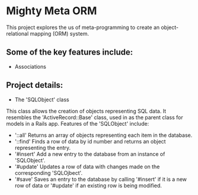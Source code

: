 # Mighty Meta ORM

This project explores the us of meta-programming to create an object-relational mapping (ORM) system. 

## Some of the key features include:

* Associations

## Project details:

* The 'SQLObject' class

This class allows the creation of objects representing SQL data. It resembles the 'ActiveRecord::Base' class, used in as the parent class for models in a Rails app.  Features of the 'SQLObject' include:

* '::all' Returns an array of objects representing each item in the database.  
* '::find' Finds a row of data by id number and returns an object representing the entry.
* '#insert' Add a new entry to the database from an instance of 'SQLObject'.
* '#update' Updates a row of data with changes made on the corresponding 'SQLOjbect'.
* '#save' Saves an entry to the database by calling '#insert' if it is a new row of data or '#update' if an existing row is being modified.
    
